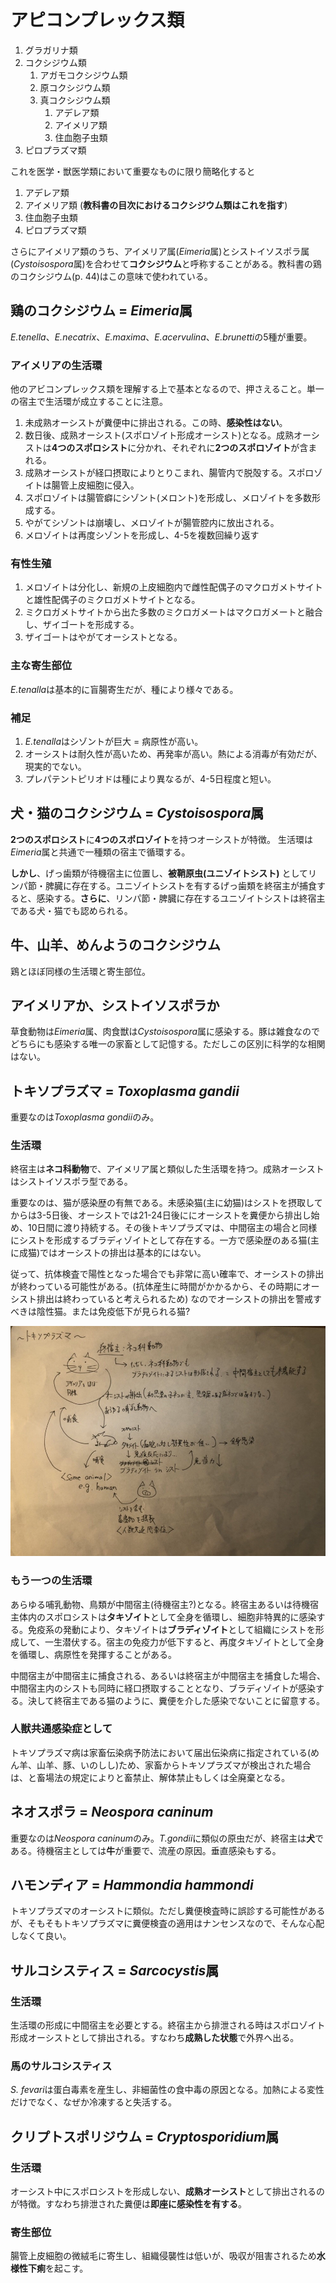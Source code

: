 # アピコンプレックス類
1. グラガリナ類
1. コクシジウム類
    1. アガモコクシジウム類
    1. 原コクシジウム類
    1. 真コクシジウム類
        1. アデレア類
        1. アイメリア類
        1. 住血胞子虫類
1. ピロプラズマ類

これを医学・獣医学類において重要なものに限り簡略化すると

1. アデレア類
1. アイメリア類 (**教科書の目次におけるコクシジウム類はこれを指す**)
1. 住血胞子虫類
1. ピロプラズマ類

さらにアイメリア類のうち、アイメリア属(*Eimeria*属)とシストイソスポラ属(*Cystoisospora*属)を合わせて**コクシジウム**と呼称することがある。教科書の鶏のコクシジウム(p. 44)はこの意味で使われている。

## 鶏のコクシジウム = *Eimeria*属
*E.tenella*、*E.necatrix*、*E.maxima*、*E.acervulina*、*E.brunetti*の5種が重要。

### アイメリアの生活環
他のアビコンプレックス類を理解する上で基本となるので、押さえること。単一の宿主で生活環が成立することに注意。

1. 未成熟オーシストが糞便中に排出される。この時、**感染性はない**。
1. 数日後、成熟オーシスト(スポロゾイト形成オーシスト)となる。成熟オーシストは**4つのスポロシスト**に分かれ、それぞれに**2つのスポロゾイト**が含まれる。
1. 成熟オーシストが経口摂取によりとりこまれ、腸管内で脱殻する。スポロゾイトは腸管上皮細胞に侵入。
1. スポロゾイトは腸管癖にシゾント(メロント)を形成し、メロゾイトを多数形成する。
1. やがてシゾントは崩壊し、メロゾイトが腸管腔内に放出される。
1. メロゾイトは再度シゾントを形成し、4-5を複数回繰り返す

### 有性生殖
1. メロゾイトは分化し、新規の上皮細胞内で雌性配偶子のマクロガメトサイトと雄性配偶子のミクロガメトサイトとなる。
1. ミクロガメトサイトから出た多数のミクロガメートはマクロガメートと融合し、ザイゴートを形成する。
1. ザイゴートはやがてオーシストとなる。

### 主な寄生部位
*E.tenalla*は基本的に盲腸寄生だが、種により様々である。

### 補足
1. *E.tenalla*はシゾントが巨大 = 病原性が高い。
1. オーシストは耐久性が高いため、再発率が高い。熱による消毒が有効だが、現実的でない。
1. プレパテントピリオドは種により異なるが、4-5日程度と短い。

## 犬・猫のコクシジウム = *Cystoisospora*属
**2つのスポロシスト**に**4つのスポロゾイト**を持つオーシストが特徴。 生活環は*Eimeria*属と共通で一種類の宿主で循環する。

**しかし**、げっ歯類が待機宿主に位置し、**被鞘原虫(ユニゾイトシスト)** としてリンパ節・脾臓に存在する。ユニゾイトシストを有するげっ歯類を終宿主が捕食すると、感染する。**さらに**、リンパ節・脾臓に存在するユニゾイトシストは終宿主である犬・猫でも認められる。

## 牛、山羊、めんようのコクシジウム
鶏とほぼ同様の生活環と寄生部位。

## アイメリアか、シストイソスポラか
草食動物は*Eimeria*属、肉食獣は*Cystoisospora*属に感染する。豚は雑食なのでどちらにも感染する唯一の家畜として記憶する。ただしこの区別に科学的な相関はない。

## トキソプラズマ = *Toxoplasma gandii*
重要なのは*Toxoplasma gondii*のみ。

### 生活環
終宿主は**ネコ科動物**で、アイメリア属と類似した生活環を持つ。成熟オーシストはシストイソスポラ型である。

重要なのは、猫が感染歴の有無である。未感染猫(主に幼猫)はシストを摂取してからは3-5日後、オーシストでは21-24日後ににオーシストを糞便から排出し始め、10日間に渡り持続する。その後トキソプラズマは、中間宿主の場合と同様にシストを形成するブラディゾイトとして存在する。一方で感染歴のある猫(主に成猫)ではオーシストの排出は基本的にはない。

従って、抗体検査で陽性となった場合でも非常に高い確率で、オーシストの排出が終わっている可能性がある。(抗体産生に時間がかかるから、その時期にオーシスト排出は終わっていると考えられるため) なのでオーシストの排出を警戒すべきは陰性猫。または免疫低下が見られる猫?

![toxoplasma](./13001685301731.jpg)

### もう一つの生活環
あらゆる哺乳動物、鳥類が中間宿主(待機宿主?)となる。終宿主あるいは待機宿主体内のスポロシストは**タキゾイト**として全身を循環し、細胞非特異的に感染する。免疫系の発動により、タキゾイトは**ブラディゾイト**として組織にシストを形成して、一生潜伏する。宿主の免疫力が低下すると、再度タキゾイトとして全身を循環し、病原性を発揮することがある。

中間宿主が中間宿主に捕食される、あるいは終宿主が中間宿主を捕食した場合、中間宿主内のシストも同時に経口摂取することとなり、ブラディゾイトが感染する。決して終宿主である猫のように、糞便を介した感染でないことに留意する。

### 人獣共通感染症として
トキソプラズマ病は家畜伝染病予防法において届出伝染病に指定されている(めん羊、山羊、豚、いのしし)ため、家畜からトキソプラズマが検出された場合は、と畜場法の規定によりと畜禁止、解体禁止もしくは全廃棄となる。

## ネオスポラ = *Neospora caninum*
重要なのは*Neospora caninum*のみ。*T.gondii*に類似の原虫だが、終宿主は**犬**である。待機宿主としては**牛**が重要で、流産の原因。垂直感染もする。

## ハモンディア = *Hammondia hammondi*
トキソプラズマのオーシストに類似。ただし糞便検査時に誤診する可能性があるが、そもそもトキソプラズマに糞便検査の適用はナンセンスなので、そんな心配しなくて良い。

## サルコシスティス = *Sarcocystis*属
### 生活環
生活環の形成に中間宿主を必要とする。終宿主から排泄される時はスポロゾイト形成オーシストとして排出される。すなわち**成熟した状態**で外界へ出る。

### 馬のサルコシスティス
*S. fevari*は蛋白毒素を産生し、非細菌性の食中毒の原因となる。加熱による変性だけでなく、なぜか冷凍すると失活する。

## クリプトスポリジウム = *Cryptosporidium*属
### 生活環
オーシスト中にスポロシストを形成しない、**成熟オーシスト**として排出されるのが特徴。すなわち排泄された糞便は**即座に感染性を有する**。

### 寄生部位
腸管上皮細胞の微絨毛に寄生し、組織侵襲性は低いが、吸収が阻害されるため**水様性下痢**を起こす。
